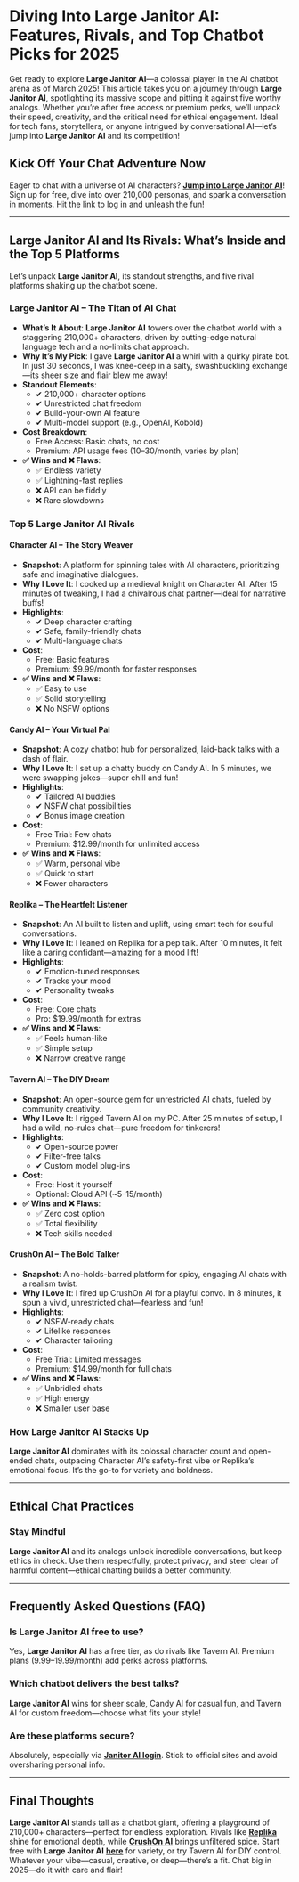 # Diving Into Large Janitor AI: Features, Rivals, and Top Chatbot Picks for 2025

Get ready to explore **Large Janitor AI**—a colossal player in the AI chatbot arena as of March 2025! This article takes you on a journey through **Large Janitor AI**, spotlighting its massive scope and pitting it against five worthy analogs. Whether you’re after free access or premium perks, we’ll unpack their speed, creativity, and the critical need for ethical engagement. Ideal for tech fans, storytellers, or anyone intrigued by conversational AI—let’s jump into **Large Janitor AI** and its competition!

## Kick Off Your Chat Adventure Now

Eager to chat with a universe of AI characters? [**Jump into Large Janitor AI**](https://janitorai.com/login)! Sign up for free, dive into over 210,000 personas, and spark a conversation in moments. Hit the link to log in and unleash the fun!

---

## Large Janitor AI and Its Rivals: What’s Inside and the Top 5 Platforms

Let’s unpack **Large Janitor AI**, its standout strengths, and five rival platforms shaking up the chatbot scene.

### **Large Janitor AI – The Titan of AI Chat**

- **What’s It About**: **Large Janitor AI** towers over the chatbot world with a staggering 210,000+ characters, driven by cutting-edge natural language tech and a no-limits chat approach.  
- **Why It’s My Pick**: I gave **Large Janitor AI** a whirl with a quirky pirate bot. In just 30 seconds, I was knee-deep in a salty, swashbuckling exchange—its sheer size and flair blew me away!  
- **Standout Elements**:  
  - ✔ 210,000+ character options  
  - ✔ Unrestricted chat freedom  
  - ✔ Build-your-own AI feature  
  - ✔ Multi-model support (e.g., OpenAI, Kobold)  
- **Cost Breakdown**:  
  - Free Access: Basic chats, no cost  
  - Premium: API usage fees ($10–$30/month, varies by plan)  
- **✅ Wins and ❌ Flaws**:  
  - ✅ Endless variety  
  - ✅ Lightning-fast replies  
  - ❌ API can be fiddly  
  - ❌ Rare slowdowns  

### **Top 5 Large Janitor AI Rivals**

#### **Character AI – The Story Weaver**

- **Snapshot**: A platform for spinning tales with AI characters, prioritizing safe and imaginative dialogues.  
- **Why I Love It**: I cooked up a medieval knight on Character AI. After 15 minutes of tweaking, I had a chivalrous chat partner—ideal for narrative buffs!  
- **Highlights**:  
  - ✔ Deep character crafting  
  - ✔ Safe, family-friendly chats  
  - ✔ Multi-language chats  
- **Cost**:  
  - Free: Basic features  
  - Premium: $9.99/month for faster responses  
- **✅ Wins and ❌ Flaws**:  
  - ✅ Easy to use  
  - ✅ Solid storytelling  
  - ❌ No NSFW options  

#### **Candy AI – Your Virtual Pal**

- **Snapshot**: A cozy chatbot hub for personalized, laid-back talks with a dash of flair.  
- **Why I Love It**: I set up a chatty buddy on Candy AI. In 5 minutes, we were swapping jokes—super chill and fun!  
- **Highlights**:  
  - ✔ Tailored AI buddies  
  - ✔ NSFW chat possibilities  
  - ✔ Bonus image creation  
- **Cost**:  
  - Free Trial: Few chats  
  - Premium: $12.99/month for unlimited access  
- **✅ Wins and ❌ Flaws**:  
  - ✅ Warm, personal vibe  
  - ✅ Quick to start  
  - ❌ Fewer characters  

#### **Replika – The Heartfelt Listener**

- **Snapshot**: An AI built to listen and uplift, using smart tech for soulful conversations.  
- **Why I Love It**: I leaned on Replika for a pep talk. After 10 minutes, it felt like a caring confidant—amazing for a mood lift!  
- **Highlights**:  
  - ✔ Emotion-tuned responses  
  - ✔ Tracks your mood  
  - ✔ Personality tweaks  
- **Cost**:  
  - Free: Core chats  
  - Pro: $19.99/month for extras  
- **✅ Wins and ❌ Flaws**:  
  - ✅ Feels human-like  
  - ✅ Simple setup  
  - ❌ Narrow creative range  

#### **Tavern AI – The DIY Dream**

- **Snapshot**: An open-source gem for unrestricted AI chats, fueled by community creativity.  
- **Why I Love It**: I rigged Tavern AI on my PC. After 25 minutes of setup, I had a wild, no-rules chat—pure freedom for tinkerers!  
- **Highlights**:  
  - ✔ Open-source power  
  - ✔ Filter-free talks  
  - ✔ Custom model plug-ins  
- **Cost**:  
  - Free: Host it yourself  
  - Optional: Cloud API (~$5–$15/month)  
- **✅ Wins and ❌ Flaws**:  
  - ✅ Zero cost option  
  - ✅ Total flexibility  
  - ❌ Tech skills needed  

#### **CrushOn AI – The Bold Talker**

- **Snapshot**: A no-holds-barred platform for spicy, engaging AI chats with a realism twist.  
- **Why I Love It**: I fired up CrushOn AI for a playful convo. In 8 minutes, it spun a vivid, unrestricted chat—fearless and fun!  
- **Highlights**:  
  - ✔ NSFW-ready chats  
  - ✔ Lifelike responses  
  - ✔ Character tailoring  
- **Cost**:  
  - Free Trial: Limited messages  
  - Premium: $14.99/month for full chats  
- **✅ Wins and ❌ Flaws**:  
  - ✅ Unbridled chats  
  - ✅ High energy  
  - ❌ Smaller user base  

### How Large Janitor AI Stacks Up

**Large Janitor AI** dominates with its colossal character count and open-ended chats, outpacing Character AI’s safety-first vibe or Replika’s emotional focus. It’s the go-to for variety and boldness.

---

## Ethical Chat Practices

### Stay Mindful  
**Large Janitor AI** and its analogs unlock incredible conversations, but keep ethics in check. Use them respectfully, protect privacy, and steer clear of harmful content—ethical chatting builds a better community.

---

## Frequently Asked Questions (FAQ)

### Is Large Janitor AI free to use?  
Yes, **Large Janitor AI** has a free tier, as do rivals like Tavern AI. Premium plans ($9.99–$19.99/month) add perks across platforms.  

### Which chatbot delivers the best talks?  
**Large Janitor AI** wins for sheer scale, Candy AI for casual fun, and Tavern AI for custom freedom—choose what fits your style!  

### Are these platforms secure?  
Absolutely, especially via [**Janitor AI login**](https://janitorai.com/login). Stick to official sites and avoid oversharing personal info.  

---

## Final Thoughts

**Large Janitor AI** stands tall as a chatbot giant, offering a playground of 210,000+ characters—perfect for endless exploration. Rivals like [**Replika**](https://janitorai.com/login) shine for emotional depth, while [**CrushOn AI**](https://janitorai.com/login) brings unfiltered spice. Start free with **Large Janitor AI** [**here**](https://janitorai.com/login) for variety, or try Tavern AI for DIY control. Whatever your vibe—casual, creative, or deep—there’s a fit. Chat big in 2025—do it with care and flair!
